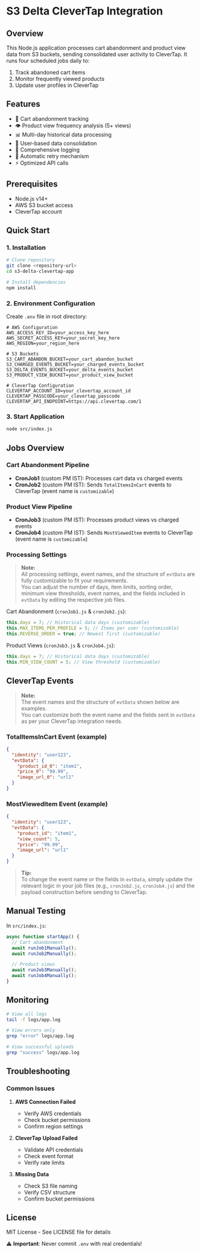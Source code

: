 # S3 Delta CleverTap Integration

## Overview

This Node.js application processes cart abandonment and product view data from S3 buckets, sending consolidated user activity to CleverTap. It runs four scheduled jobs daily to:

1. Track abandoned cart items
2. Monitor frequently viewed products
3. Update user profiles in CleverTap

## Features

- 🛒 Cart abandonment tracking
- 👁️ Product view frequency analysis (5+ views)
- 📊 Multi-day historical data processing
- 👤 User-based data consolidation
- 📝 Comprehensive logging
- 🔄 Automatic retry mechanism
- ⚡ Optimized API calls

## Prerequisites

- Node.js v14+
- AWS S3 bucket access
- CleverTap account

## Quick Start

### 1. Installation

```bash
# Clone repository
git clone <repository-url>
cd s3-delta-clevertap-app

# Install dependencies
npm install
```

### 2. Environment Configuration

Create `.env` file in root directory:

```properties
# AWS Configuration
AWS_ACCESS_KEY_ID=your_access_key_here
AWS_SECRET_ACCESS_KEY=your_secret_key_here
AWS_REGION=your_region_here

# S3 Buckets
S3_CART_ABANDON_BUCKET=your_cart_abandon_bucket
S3_CHARGED_EVENTS_BUCKET=your_charged_events_bucket
S3_DELTA_EVENTS_BUCKET=your_delta_events_bucket
S3_PRODUCT_VIEW_BUCKET=your_product_view_bucket

# CleverTap Configuration
CLEVERTAP_ACCOUNT_ID=your_clevertap_account_id
CLEVERTAP_PASSCODE=your_clevertap_passcode
CLEVERTAP_API_ENDPOINT=https://api.clevertap.com/1
```

### 3. Start Application

```bash
node src/index.js
```

## Jobs Overview

### Cart Abandonment Pipeline

- **CronJob1** (custom PM IST): Processes cart data vs charged events
- **CronJob2** (custom PM IST): Sends `TotalItemsInCart` events to CleverTap (event name is `customizable`)

### Product View Pipeline

- **CronJob3** (custom PM IST): Processes product views vs charged events
- **CronJob4** (custom PM IST): Sends `MostViewedItem` events to CleverTap (event name is `customizable`)

### Processing Settings

> **Note:**  
> All processing settings, event names, and the structure of `evtData` are fully customizable to fit your requirements.  
> You can adjust the number of days, item limits, sorting order, minimum view thresholds, event names, and the fields included in `evtData` by editing the respective job files.

Cart Abandonment (`cronJob1.js` & `cronJob2.js`):

```javascript
this.days = 7; // Historical data days (customizable)
this.MAX_ITEMS_PER_PROFILE = 5; // Items per user (customizable)
this.REVERSE_ORDER = true; // Newest first (customizable)
```

Product Views (`cronJob3.js` & `cronJob4.js`):

```javascript
this.days = 7; // Historical data days (customizable)
this.MIN_VIEW_COUNT = 5; // View threshold (customizable)
```

## CleverTap Events

> **Note:**  
> The event names and the structure of `evtData` shown below are examples.  
> You can customize both the event name and the fields sent in `evtData` as per your CleverTap integration needs.

### TotalItemsInCart Event (example)

```json
{
  "identity": "user123",
  "evtData": {
    "product_id_0": "item1",
    "price_0": "99.99",
    "image_url_0": "url1"
  }
}
```

### MostViewedItem Event (example)

```json
{
  "identity": "user123",
  "evtData": {
    "product_id": "item1",
    "view_count": 5,
    "price": "99.99",
    "image_url": "url1"
  }
}
```

> **Tip:**  
> To change the event name or the fields in `evtData`, simply update the relevant logic in your job files (e.g., `cronJob2.js`, `cronJob4.js`) and the payload construction before sending to CleverTap.

## Manual Testing

In `src/index.js`:

```javascript
async function startApp() {
  // Cart abandonment
  await runJob1Manually();
  await runJob2Manually();

  // Product views
  await runJob3Manually();
  await runJob4Manually();
}
```

## Monitoring

```bash
# View all logs
tail -f logs/app.log

# View errors only
grep "error" logs/app.log

# View successful uploads
grep "success" logs/app.log
```

## Troubleshooting

### Common Issues

1. **AWS Connection Failed**

   - Verify AWS credentials
   - Check bucket permissions
   - Confirm region settings

2. **CleverTap Upload Failed**

   - Validate API credentials
   - Check event format
   - Verify rate limits

3. **Missing Data**
   - Check S3 file naming
   - Verify CSV structure
   - Confirm bucket permissions

## License

MIT License - See LICENSE file for details

⚠️ **Important**: Never commit `.env` with real credentials!
